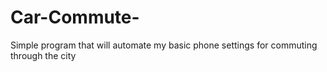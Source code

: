 # Car-Commute-
Simple program that will automate my basic phone settings for commuting through the city
